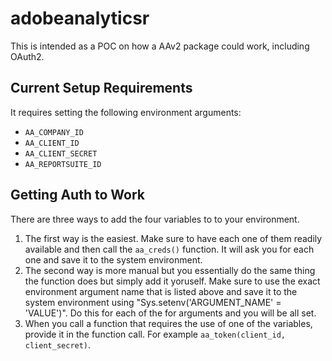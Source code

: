 # adobeanalyticsr

This is intended as a POC on how a AAv2 package could work, including OAuth2.

## Current Setup Requirements

It requires setting the following environment arguments:

* `AA_COMPANY_ID`
* `AA_CLIENT_ID`
* `AA_CLIENT_SECRET`
* `AA_REPORTSUITE_ID`

## Getting Auth to Work

There are three ways to add the four variables to to your environment.  
1. The first way is the easiest.  Make sure to have each one of them readily available and then call the `aa_creds()` function. It will ask you for each one and save it to the system environment.
2. The second way is more manual but you essentially do the same thing the function does but simply add it yoruself. Make sure to use the exact environment argument name that is listed above and save it to the system environment using "Sys.setenv('ARGUMENT_NAME' = 'VALUE')".  Do this for each of the for arguments and you will be all set.
3. When you call a function that requires the use of one of the variables, provide it in the function call. For example `aa_token(client_id, client_secret)`.


